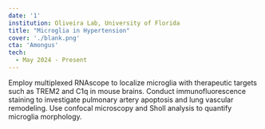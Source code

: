 ```yaml
---
date: '1'
institution: Oliveira Lab, University of Florida
title: "Microglia in Hypertension"
cover: './blank.png'
cta: 'Amongus'
tech:
  - May 2024 - Present
---
```


Employ multiplexed RNAscope to localize microglia with therapeutic targets such as TREM2 and C1q in mouse brains. Conduct immunofluorescence staining to investigate pulmonary artery apoptosis and lung vascular remodeling. Use confocal microscopy and Sholl analysis to quantify microglia morphology.